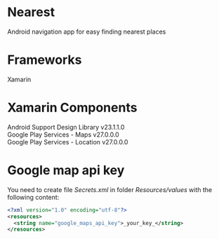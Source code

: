 # Nearest
Android navigation app for easy finding nearest places 

# Frameworks
Xamarin

# Xamarin Components
Android Support Design Library v23.1.1.0  
Google Play Services - Maps v27.0.0.0  
Google Play Services - Location v27.0.0.0

# Google map api key
You need to create file *Secrets.xml* in folder *Resources/values* with the following content:
``` xml
<?xml version="1.0" encoding="utf-8"?>
<resources>
  <string name="google_maps_api_key">_your_key_</string>
</resources>
```
